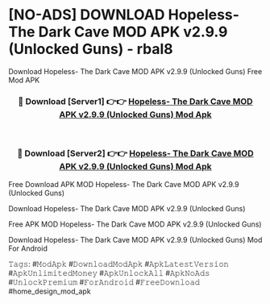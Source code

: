 # [NO-ADS] DOWNLOAD Hopeless- The Dark Cave MOD APK v2.9.9 (Unlocked Guns) - rbal8
Download Hopeless- The Dark Cave MOD APK v2.9.9 (Unlocked Guns) Free Mod APK

<div align="center">
<h3>🔴 Download [Server1] 👉👉 <a href="https://apk-comot.site?title=Hopeless-_The_Dark_Cave_MOD_APK_v2.9.9_(Unlocked_Guns)">Hopeless- The Dark Cave MOD APK v2.9.9 (Unlocked Guns) Mod Apk</a></h3><br>

<h3>🔴 Download [Server2] 👉👉 <a href="https://apk-comot.site?title=Hopeless-_The_Dark_Cave_MOD_APK_v2.9.9_(Unlocked_Guns)">Hopeless- The Dark Cave MOD APK v2.9.9 (Unlocked Guns) Mod Apk</a></h3>
</div>


Free Download APK MOD Hopeless- The Dark Cave MOD APK v2.9.9 (Unlocked Guns)

Download Hopeless- The Dark Cave MOD APK v2.9.9 (Unlocked Guns) 

Free APK MOD Hopeless- The Dark Cave MOD APK v2.9.9 (Unlocked Guns) 

Download Hopeless- The Dark Cave MOD APK v2.9.9 (Unlocked Guns) Mod For Android

𝚃𝚊𝚐𝚜: #𝙼𝚘𝚍𝙰𝚙𝚔 #𝙳𝚘𝚠𝚗𝚕𝚘𝚊𝚍𝙼𝚘𝚍𝙰𝚙𝚔 #𝙰𝚙𝚔𝙻𝚊𝚝𝚎𝚜𝚝𝚅𝚎𝚛𝚜𝚒𝚘𝚗 #𝙰𝚙𝚔𝚄𝚗𝚕𝚒𝚖𝚒𝚝𝚎𝚍𝙼𝚘𝚗𝚎𝚢 #𝙰𝚙𝚔𝚄𝚗𝚕𝚘𝚌𝚔𝙰𝚕𝚕 #𝙰𝚙𝚔𝙽𝚘𝙰𝚍𝚜 #𝚄𝚗𝚕𝚘𝚌𝚔𝙿𝚛𝚎𝚖𝚒𝚞𝚖 #𝙵𝚘𝚛𝙰𝚗𝚍𝚛𝚘𝚒𝚍 #𝙵𝚛𝚎𝚎𝙳𝚘𝚠𝚗𝚕𝚘𝚊𝚍 #home_design_mod_apk